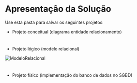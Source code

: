 # Apresentação da Solução

Use esta pasta para salvar os seguintes projetos:
- Projeto conceitual (diagrama entidade relacionamento)
#
- Projeto lógico (modelo relacional)

![ModeloRelacional](https://github.com/user-attachments/assets/11ada5f9-c451-4e78-b7b2-d93d52e28652)
#
- Projeto físico (implementação do banco de dados no SGBD)
